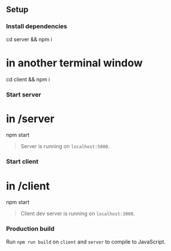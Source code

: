 ## Setup
### Install dependencies
cd server && npm i

# in another terminal window
cd client && npm i

### Start server
# in /server
npm start
> Server is running on `localhost:5000`.

### Start client
# in /client
npm start
> Client dev server is running on `localhost:3000`.

### Production build
Run `npm run build` on `client` and `server` to compile to JavaScript.
